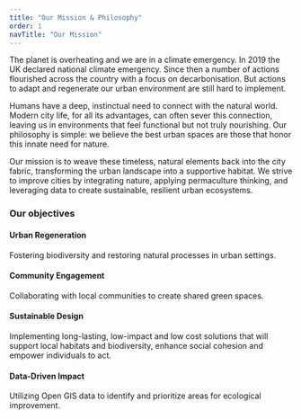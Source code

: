 ```yaml
---
title: "Our Mission & Philosophy"
order: 1
navTitle: "Our Mission"
---
```

The planet is overheating and we are in a climate emergency. In 2019 the UK declared national climate emergency. Since then a number of actions flourished across the country with a focus on decarbonisation. But actions to adapt and regenerate our urban environment are still hard to implement. 

Humans have a deep, instinctual need to connect with the natural world. Modern city life, for all its advantages, can often sever this connection, leaving us in environments that feel functional but not truly nourishing. Our philosophy is simple: we believe the best urban spaces are those that honor this innate need for nature.

Our mission is to weave these timeless, natural elements back into the city fabric, transforming the urban landscape into a supportive habitat. We strive to improve cities by integrating nature, applying permaculture thinking, and leveraging data to create sustainable, resilient urban ecosystems.



### Our objectives

#### Urban Regeneration
Fostering biodiversity and restoring natural processes in urban settings.

#### Community Engagement
Collaborating with local communities to create shared green spaces.

#### Sustainable Design
Implementing long-lasting, low-impact and low cost solutions that will support local habitats and biodiversity, enhance social cohesion and empower individuals to act. 

#### Data-Driven Impact
Utilizing Open GIS data to identify and prioritize areas for ecological improvement.
